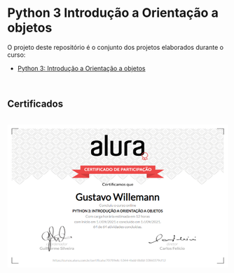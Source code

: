# Python 3 Introdução a Orientação a objetos

O projeto deste repositório é o conjunto dos projetos elaborados durante o curso:

- [Python 3: Introdução a Orientação a objetos](https://cursos.alura.com.br/course/python-3-intro-orientacao-objetos)

<br />

## Certificados

<br />

<a href="https://cursos.alura.com.br/certificate/gustavo-willemann//python-3-intro-orientacao-objetos">
  <img src=".github/certificado_python-3-intro-orientacao-objetos.png" alt="Certificado Python 3 Introdução a Orientação a objetos" />
</a>
